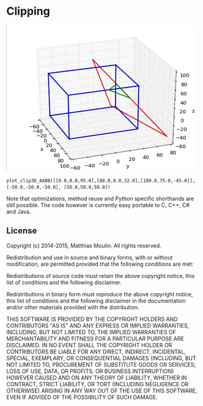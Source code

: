 # Clipping

![example](https://github.com/matt77hias/Clipping/blob/master/res/Example.jpg)

<code>plot_clip3D_AABB([[0.0,0.0,95.0],[80.0,0.0,32.0],[100.0,75.0,-45.0]], [-50.0,-50.0,-50.0], [50.0,50.0,50.0])</code>

Note that optimizations, method reuse and Python specific shorthands are still possible. The code however is currently easy portable to C, C++, C# and Java.

License
--------

Copyright (c) 2014-2015, Matthias Moulin.
All rights reserved.

Redistribution and use in source and binary forms, with or without modification, are permitted provided that the following conditions are met:

Redistributions of source code must retain the above copyright notice, this list of conditions and the following disclaimer.

Redistributions in binary form must reproduce the above copyright notice, this list of conditions and the following disclaimer in the documentation and/or other materials provided with the distribution.

THIS SOFTWARE IS PROVIDED BY THE COPYRIGHT HOLDERS AND CONTRIBUTORS "AS IS" AND ANY EXPRESS OR IMPLIED WARRANTIES, INCLUDING, BUT NOT LIMITED TO, THE IMPLIED WARRANTIES OF MERCHANTABILITY AND FITNESS FOR A PARTICULAR PURPOSE ARE DISCLAIMED. IN NO EVENT SHALL THE COPYRIGHT HOLDER OR CONTRIBUTORS BE LIABLE FOR ANY DIRECT, INDIRECT, INCIDENTAL, SPECIAL, EXEMPLARY, OR CONSEQUENTIAL DAMAGES (INCLUDING, BUT NOT LIMITED TO, PROCUREMENT OF SUBSTITUTE GOODS OR SERVICES; LOSS OF USE, DATA, OR PROFITS; OR BUSINESS INTERRUPTION) HOWEVER CAUSED AND ON ANY THEORY OF LIABILITY, WHETHER IN CONTRACT, STRICT LIABILITY, OR TORT (INCLUDING NEGLIGENCE OR OTHERWISE) ARISING IN ANY WAY OUT OF THE USE OF THIS SOFTWARE, EVEN IF ADVISED OF THE POSSIBILITY OF SUCH DAMAGE.
